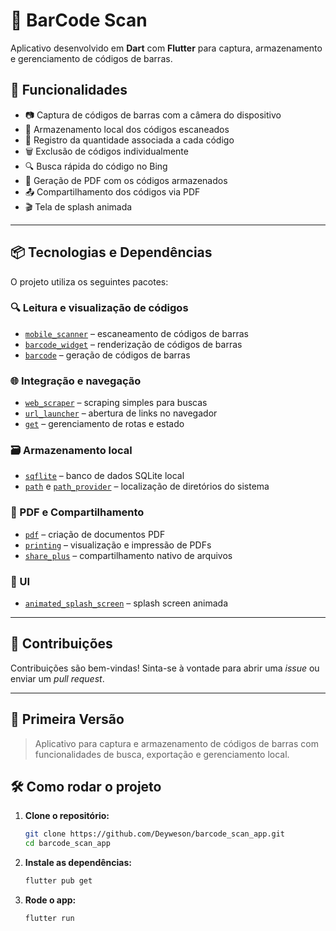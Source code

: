 # 📱 BarCode Scan

Aplicativo desenvolvido em **Dart** com **Flutter** para captura, armazenamento e gerenciamento de códigos de barras.

## 🚀 Funcionalidades

- 📷 Captura de códigos de barras com a câmera do dispositivo  
- 💾 Armazenamento local dos códigos escaneados  
- 🔢 Registro da quantidade associada a cada código  
- 🗑️ Exclusão de códigos individualmente  
- 🔍 Busca rápida do código no Bing  
- 📄 Geração de PDF com os códigos armazenados  
- 📤 Compartilhamento dos códigos via PDF  
- 🎬 Tela de splash animada  

---

## 📦 Tecnologias e Dependências

O projeto utiliza os seguintes pacotes:

### 🔍 Leitura e visualização de códigos
- [`mobile_scanner`](https://pub.dev/packages/mobile_scanner) – escaneamento de códigos de barras  
- [`barcode_widget`](https://pub.dev/packages/barcode_widget) – renderização de códigos de barras  
- [`barcode`](https://pub.dev/packages/barcode) – geração de códigos de barras  

### 🌐 Integração e navegação
- [`web_scraper`](https://pub.dev/packages/web_scraper) – scraping simples para buscas  
- [`url_launcher`](https://pub.dev/packages/url_launcher) – abertura de links no navegador  
- [`get`](https://pub.dev/packages/get) – gerenciamento de rotas e estado  

### 🗃️ Armazenamento local
- [`sqflite`](https://pub.dev/packages/sqflite) – banco de dados SQLite local  
- [`path`](https://pub.dev/packages/path) e [`path_provider`](https://pub.dev/packages/path_provider) – localização de diretórios do sistema  

### 📄 PDF e Compartilhamento
- [`pdf`](https://pub.dev/packages/pdf) – criação de documentos PDF  
- [`printing`](https://pub.dev/packages/printing) – visualização e impressão de PDFs  
- [`share_plus`](https://pub.dev/packages/share_plus) – compartilhamento nativo de arquivos  

### 🎨 UI
- [`animated_splash_screen`](https://pub.dev/packages/animated_splash_screen) – splash screen animada  

---

## 🤝 Contribuições

Contribuições são bem-vindas! Sinta-se à vontade para abrir uma *issue* ou enviar um *pull request*.

---

## 📌 Primeira Versão

> Aplicativo para captura e armazenamento de códigos de barras com funcionalidades de busca, exportação e gerenciamento local.

## 🛠️ Como rodar o projeto

1. **Clone o repositório:**
   ```bash
   git clone https://github.com/Deyweson/barcode_scan_app.git
   cd barcode_scan_app
   ```
1. **Instale as dependências:**
   ```bash
   flutter pub get
   ```
1. **Rode o app:**
   ```bash
   flutter run
   ```
